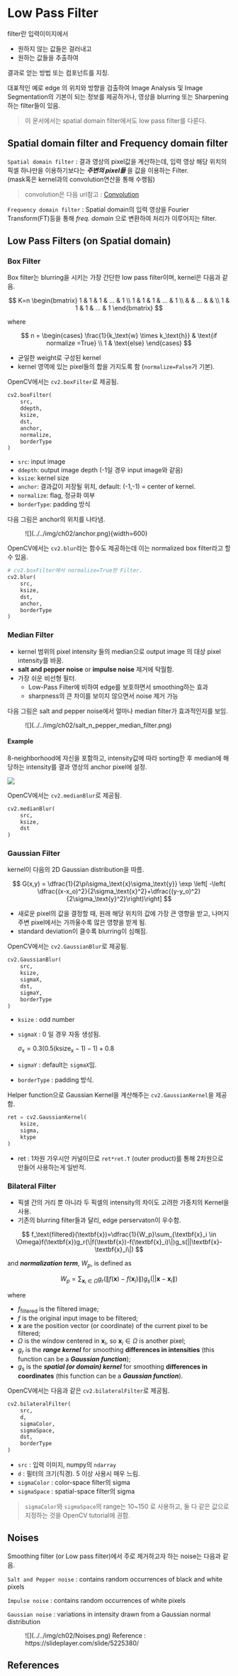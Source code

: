 # Low Pass Filter 

filter란 입력이미지에서 

- 원하지 않는 값들은 걸러내고
- 원하는 값들을 추출하여

결과로 얻는 방법 또는 컴포넌트를 지칭.

대표적인 예로 edge 의 위치와 방향을 검출하여 Image Analysis 및 Image Segmentation의 기본이 되는 정보를 제공하거나, 영상을 blurring 또는 Sharpening하는 filter들이 있음.

> 이 문서에서는 spatial domain filter에서도 low pass filter를 다룬다.

## Spatial domain filter and Frequency domain filter

`Spatial domain filter`
: 결과 영상의 pixel값을 계산하는데, 입력 영상 해당 위치의 픽셀 하나만을 이용하기보다는 ***주변의 pixel들*** 을 값을 이용하는 Filter.  
(mask혹은 kernel과의 convolution연산을 통해 수행됨)  
> convolution은 다음 url참고 : [Convolution](../etc/dip_convolution.md)

`Frequency domain filter`
: Spatial domain의 입력 영상을 Fourier Transform(FT)등을 통해 *freq. domain* 으로 변환하여 처리가 이루어지는 filter.

## Low Pass Filters (on Spatial domain)

### Box Filter

Box filter는 blurring을 시키는 가장 간단한 low pass filter이며, kernel은 다음과 같음.

$$
K=n \begin{bmatrix}
1 & 1 & 1 & ... & 1  \\
1 & 1 & 1 & ... & 1 \\
& & ... & & \\
1 & 1 & 1 & ... & 1
\end{bmatrix}
$$

where

$$
n = \begin{cases} \frac{1}{k_\text{w} \times k_\text{h}}  & \text{if normalize =True} \\
1 & \text{else} \end{cases}
$$

- 균일한 weight로 구성된 kernel
- kernel 영역에 있는 pixel들의 합을 가지도록 함 (`normalize=False`가 기본).

OpenCV에서는 `cv2.boxFilter`로 제공됨.

```Python
cv2.boxFilter(
    src, 
    ddepth, 
    ksize, 
    dst, 
    anchor, 
    normalize, 
    borderType
)
```

- `src`: input image
- `ddepth`: output image depth (-1일 경우 input image와 같음)
- `ksize`: kernel size
- `anchor`: 결과값이 저장될 위치, default: (-1,-1) = center of kernel.
- `normalize`: flag, 정규화 여부
- `borderType`: padding 방식

다음 그림은 anchor의 위치를 나타냄.

<figure markdown>
![](../../img/ch02/anchor.png){width=600}
</figure>

OpenCV에서는 `cv2.blur`라는 함수도 제공하는데 이는 normalized box filter라고 할 수 있음.

```Python
# cv2.boxFilter에서 normalize=True한 Filter.
cv2.blur(
    src, 
    ksize, 
    dst, 
    anchor, 
    borderType
)
```

### Median Filter

- kernel 범위의 pixel intensity 들의 median으로 output image 의 대상 pixel intensity를 바꿈.
- **salt and pepper noise** or **impulse noise** 제거에 탁월함.
- 가장 쉬운 비선형 필터.
    - Low-Pass Filter에 비하여 edge를 보호하면서 smoothing하는 효과
    - sharpness의 큰 차이를 보이지 않으면서 noise 제거 가능

다음 그림은 salt and pepper noise에서 얼마나 median filter가 효과적인지를 보임.

<figure markdown>
![](../../img/ch02/salt_n_pepper_median_filter.png)
</figure>

#### Example

8-neighborhood에 자신을 포함하고, intensity값에 따라 sorting한 후 median에 해당하는 intensity를 결과 영상의 anchor pixel에 설정.

![](../../img/ch02/ex_median_filter.png)

OpenCV에서는 `cv2.medianBlur`로 제공됨.

```Python
cv2.medianBlur(
    src, 
    ksize, 
    dst
)
```

### Gaussian Filter

kernel이 다음의 2D Gaussian distribution을 따름.

$$
G(x,y) = \dfrac{1}{2\pi\sigma_\text{x}\sigma_\text{y}} \exp \left[ -\left( \dfrac{(x-x_o)^2}{2\sigma_\text{x}^2}+\dfrac{(y-y_o)^2}{2\sigma_\text{y}^2}\right)\right]
$$

- 새로운 pixel의 값을 결정할 때, 원래 해당 위치의 값에 가장 큰 영향을 받고, 나머지 주변 pixel에서는 가까울수록 많은 영향을 받게 됨.
- standard deviation이 클수록 blurring이 심해짐.

OpenCV에서는 `cv2.GaussianBlur`로 제공됨.

```Python
cv2.GaussianBlur(
    src, 
    ksize, 
    sigmaX, 
    dst, 
    sigmaY, 
    borderType
)
```

- `ksize` : odd number
- `sigmaX` : 0 일 경우 자동 생성됨.
    
    $\sigma_\text{x}=0.3( 0.5(\text{ksize}_\text{x}-1) -1) +0.8$
    
- `sigmaY` : default는 `sigmaX`임.
- `borderType` : padding 방식.

Helper function으로 Gaussian Kernel을 계산해주는 `cv2.GaussianKernel`을 제공함.

```Python
ret = cv2.GaussianKernel(
    ksize,
    sigma,
    ktype
)
```

* ret : 1차원 가우시안 커널이므로 `ret*ret.T` (outer product)를 통해 2차원으로 만들어 사용하는게 일반적.

### Bilateral Filter

- 픽셀 간의 거리 뿐 아니라 두 픽셀의 intensity의 차이도 고려한 가중치의 Kernel을 사용.
- 기존의 blurring filter들과 달리, edge perservaton이 우수함.

$$
f_\text{filtered}(\textbf{x})=\dfrac{1}{W_p}\sum_{\textbf{x}_i \in \Omega}f(\textbf{x})g_r(\|f(\textbf{x})-f(\textbf{x}_i)\|)g_s(||\textbf{x}-\textbf{x}_i\|)
$$

and ***normalization term***, $W_p$, is defined as

$$
W_p=\sum_{\textbf{x}_i \in \Omega}g_r(\|f(\textbf{x})-f(\textbf{x}_i)\|)g_s(||\textbf{x}-\textbf{x}_i\|) 
$$

where

- $f_\text{filtered}$ is the filtered image;
- $f$ is the original input image to be filtered;
- $\textbf{x}$ are the position vector (or coordinate) of the current pixel to be filtered;
- $\Omega$ is the window centered in $\textbf{x}_i$, so $\textbf{x}_i \in \Omega$  is another pixel;
- $g_r$ is the ***range kernel*** for smoothing **differences in intensities** (this function can be a ***Gaussian function***);
- $g_s$ is the ***spatial (or domain) kernel*** for smoothing **differences in coordinates** (this function can be a ***Gaussian function***).

OpenCV에서는 다음과 같은 `cv2.bilateralFilter`로 제공됨.

```Python
cv2.bilateralFilter(
    src, 
    d, 
    sigmaColor, 
    sigmaSpace, 
    dst, 
    borderType
)
```

- `src` : 입력 이미지, numpy의 `ndarray`
- `d` : 필터의 크기(직경). 5 이상 사용시 매우 느림.
- `sigmaColor` : color-space filter의 sigma
- `sigmaSpace` : spatial-space filter의 sigma

> `sigmaColor`와 `sigmaSpace`의 range는 10~150 로 사용하고, 둘 다 같은 값으로 지정하는 것을 OpenCV tutorial에 권함.

## Noises

Smoothing filter (or Low pass filter)에서 주로 제거하고자 하는 noise는 다음과 같음.

`Salt and Pepper noise`
: contains random occurrences of black and white pixels

`Impulse noise`
: contains random occurrences of white pixels

`Gaussian noise`
: variations in intensity drawn from a Gaussian normal distribution

<figure markdown>
![](../../img/ch02/Noises.png)
<figcap>Reference : https://slideplayer.com/slide/5225380/</figcap>
</figure>

## References

